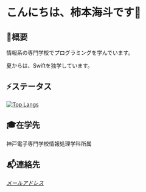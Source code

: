 # こんにちは、柿本海斗です👋

## 📖概要
<p>情報系の専門学校でプログラミングを学んでいます。</p>
<p>夏からは、Swiftを独学しています。</p>

## ⚡️ステータス
[![Top Langs](https://github-readme-stats.vercel.app/api/top-langs/?username=Kakimoto-Kaito&layout=compact&theme=tokyonight)](https://github.com/Kakimoto-Kaito/)

## 🎓在学先
<p>神戸電子専門学校情報処理学科所属<p>

## 📬連絡先
<address>
  <a href="mailto:kd1296105@st.kobedenshi.ac.jp">メールアドレス</a>
</address>
